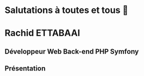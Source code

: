 # Salutations à toutes et tous 👋

# Rachid ETTABAAI

## Développeur Web Back-end PHP Symfony

## Présentation
